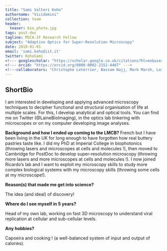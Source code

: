 ```yaml
---
title: "Sami Valteri Koho"
authorname: "Vicidomini"
collection: team
header:
  teaser: bio_photo.jpg
tags: post-doc
tagline: MSCA-IF Research Fellow
subject: "Adaptive Optics for Super-Resolution Microscopy"
date: 2018-01-01
email: 'sami.koho@iit.it'
twitter: KohoSami
<!--- googlescholar: "https://scholar.google.co.uk/citations?hl=en&user=eNRcCNEAAAAJ" --->
<!--- orcid: "https://orcid.org/0000-0002-2151-4487" --->
<!---collaborators: "Christophe Leterrier, Bassam Hajj, Mark Marsh, Loïc Royer, Joe Grove"--->
---
```


<h2>ShortBio</h2>
I am interested in developing and applying advanced microscopy techniques to decipher functional and structural organisation of life at multiple scales. For this, I develop analytical and optical tools. You can find me on Twitter (@LaineBioImaging), in the optics lab tinkering with microscopes or on my computer developing image analyses. </p>

<p> <b>Background and how I ended up coming to the LMCB? </b>
French but I have been living in the UK for long enough to have forgotten how real buttery pastries taste like. I did my PhD at Imperial College in biophotonics (throwing lasers and microscopes at cells and molecules !), then moved to Cambridge for PostDoc to develop super-resolution microscopy (throwing more lasers and more microscopes at cells and molecules !). I now joined Ricardo’s lab and I want to exploit my microscopy skills to study more complex biological systems with my microscopy skills (throwing some cells at my microscope!).</p>

<p> <b>Reason(s) that made me get into science?</b>

The idea (and ideal) of discovery!</p>

<p><b>Where do I see myself in 5 years?</b>

Head of my own lab, working on fast 3D microscopy to understand viral replication at cellular and sub-cellular levels.</p>

<p><b>Any hobbies?</b>

Capoeira and cooking ! (a well-balanced system of input and output of calories). </p>

<!--- {% include author-research-themes.html %}
{% include team-member-collaborators.html %}
{% include publication-list.html %}--->
